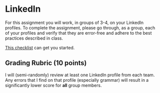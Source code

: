 LinkedIn
========

For this assignment you will work, in groups of 3-4, on your LinkedIn profiles. To complete the assignment, please go through, as a group, each of your profiles and verify that they are error-free and adhere to the best practices described in class.

[This checklist](https://university.linkedin.com/content/dam/university/global/en_US/site/pdf/LinkedIn_Sample_Profile_onesheet-David.pdf) can get you started.



Grading Rubric (10 points)
-------

I will (semi-randomly) review at least one LinkedIn profile from each team. Any errors that I find on that profile (especially grammar) will result in a significantly lower score for __all__ group members.
